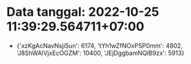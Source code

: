 # Data tanggal: 2022-10-25 11:39:29.564711+07:00

* {'xzKgAcNavNsji5un': 6174, 'tYh1wZfNOxPSP0mm': 4802, 'J8ShWAlVjxEcOGZM': 10400, 'JEjDggbamNQlB9zx': 5913}
